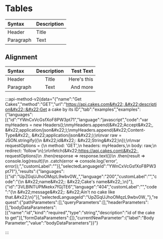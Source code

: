 # Tables

| Syntax    | Description |
| :-------- | :---------- |
| Header    | Title       |
| Paragraph | Text        |

## Alignment

| Syntax    | Description |   Test Text |
| :-------- | :---------: | ----------: |
| Header    |    Title    | Here's this |
| Paragraph |     Text    |    And more |

:::api-method-v2{data="{&#x22;name&#x22;:&#x22;Get Cakes&#x22;,&#x22;method&#x22;:&#x22;GET&#x22;,&#x22;url&#x22;:&#x22;https://api.cakes.com&#x22;,&#x22;description&#x22;:&#x22;Get a cake by its ID&#x22;,&#x22;tab&#x22;:&#x22;examples&#x22;,&#x22;examples&#x22;:{&#x22;languages&#x22;:[{&#x22;id&#x22;:&#x22;YWnCxVcGsfXoF8PW3pt71&#x22;,&#x22;language&#x22;:&#x22;javascript&#x22;,&#x22;code&#x22;:&#x22;var myHeaders = new Headers();\nmyHeaders.append(\&#x22;Accept\&#x22;, \&#x22;application/json\&#x22;);\nmyHeaders.append(\&#x22;Content-Type\&#x22;, \&#x22;application/json\&#x22;);\n\nvar raw = JSON.stringify({\n   \&#x22;id\&#x22;: \&#x22;String\&#x22;\n});\n\nvar requestOptions = {\n   method: 'GET',\n   headers: myHeaders,\n   body: raw,\n   redirect: 'follow'\n};\n\nfetch(\&#x22;https://api.cakes.com\&#x22;, requestOptions)\n   .then(response => response.text())\n   .then(result => console.log(result))\n   .catch(error => console.log('error', error));&#x22;,&#x22;customLabel&#x22;:&#x22;&#x22;}],&#x22;selectedLanguageId&#x22;:&#x22;YWnCxVcGsfXoF8PW3pt71&#x22;},&#x22;results&#x22;:{&#x22;languages&#x22;:[{&#x22;id&#x22;:&#x22;UpZGqUJhoOMqzL9wbv0W_&#x22;,&#x22;language&#x22;:&#x22;200&#x22;,&#x22;customLabel&#x22;:&#x22;&#x22;,&#x22;code&#x22;:&#x22;{\n  \&#x22;name\&#x22;: \&#x22;Cake's name\&#x22;,\n}&#x22;},{&#x22;id&#x22;:&#x22;3VLBlNTUPMkekx7fGjTE6&#x22;,&#x22;language&#x22;:&#x22;404&#x22;,&#x22;customLabel&#x22;:&#x22;&#x22;,&#x22;code&#x22;:&#x22;{\n  \&#x22;message\&#x22;: \&#x22;Ain't no cake like that.\&#x22;\n}&#x22;}],&#x22;selectedLanguageId&#x22;:&#x22;UpZGqUJhoOMqzL9wbv0W_&#x22;},&#x22;request&#x22;:{&#x22;pathParameters&#x22;:[],&#x22;queryParameters&#x22;:[],&#x22;headerParameters&#x22;:[],&#x22;bodyDataParameters&#x22;:[{&#x22;name&#x22;:&#x22;id&#x22;,&#x22;kind&#x22;:&#x22;required&#x22;,&#x22;type&#x22;:&#x22;string&#x22;,&#x22;description&#x22;:&#x22;id of the cake to get&#x22;}],&#x22;formDataParameters&#x22;:[]},&#x22;currentNewParameter&#x22;:{&#x22;label&#x22;:&#x22;Body Parameter&#x22;,&#x22;value&#x22;:&#x22;bodyDataParameters&#x22;}}"}

:::

